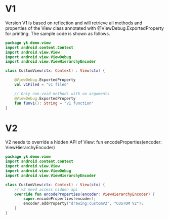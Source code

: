 # V1
Version V1 is based on reflection and will retrieve all methods and properties of the View class annotated with @ViewDebug.ExportedProperty for printing.
The sample code is shown as follows.
```kotlin
package yk.demo.view
import android.content.Context
import android.view.View
import android.view.ViewDebug
import android.view.ViewHierarchyEncoder

class CustomView(ctx: Context) : View(ctx) {

    @ViewDebug.ExportedProperty
    val v1Filed = "v1 filed"

    // Only non-void methods with no arguments
    @ViewDebug.ExportedProperty
    fun funv1(): String = "v1 function"
}
```

# V2
V2 needs to override a hidden API of View: fun encodeProperties(encoder: ViewHierarchyEncoder)
```kotlin
package yk.demo.view
import android.content.Context
import android.view.View
import android.view.ViewDebug
import android.view.ViewHierarchyEncoder

class CustomView(ctx: Context) : View(ctx) {
    // v2 need access hidden api
    override fun encodeProperties(encoder: ViewHierarchyEncoder) {
        super.encodeProperties(encoder);
        encoder.addProperty("drawing:customV2", "CUSTOM V2");
    }
}
```